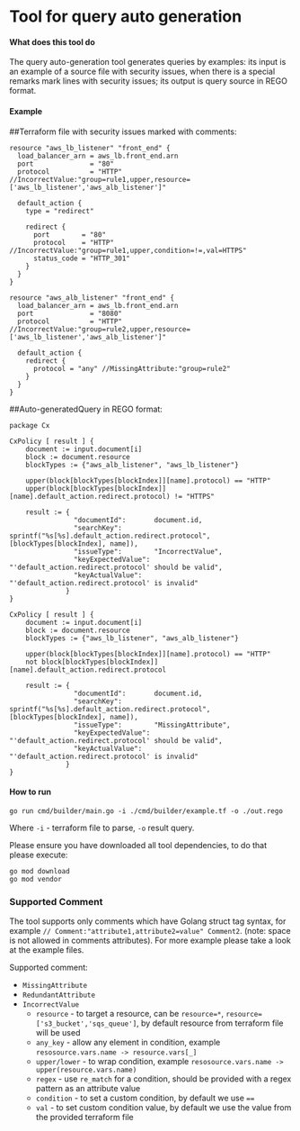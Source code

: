 # Tool for query auto generation

#### What does this tool do
The query auto-generation tool generates queries by examples: its input is an example of a source file with security issues, 
when there is a special remarks mark lines with security issues; 
its output is query source in REGO format.

#### Example

##Terraform file with security issues marked with comments:
```
resource "aws_lb_listener" "front_end" {
  load_balancer_arn = aws_lb.front_end.arn
  port              = "80"
  protocol          = "HTTP" //IncorrectValue:"group=rule1,upper,resource=['aws_lb_listener','aws_alb_listener']"

  default_action {
    type = "redirect"

    redirect {
      port        = "80"
      protocol    = "HTTP" //IncorrectValue:"group=rule1,upper,condition=!=,val=HTTPS"
      status_code = "HTTP_301"
    }
  }
}

resource "aws_alb_listener" "front_end" {
  load_balancer_arn = aws_lb.front_end.arn
  port              = "8080"
  protocol          = "HTTP" //IncorrectValue:"group=rule2,upper,resource=['aws_lb_listener','aws_alb_listener']"

  default_action {
    redirect {
      protocol = "any" //MissingAttribute:"group=rule2"
    }
  }
}
```
##Auto-generatedQuery in REGO format:
```
package Cx

CxPolicy [ result ] {
    document := input.document[i]
    block := document.resource
    blockTypes := {"aws_alb_listener", "aws_lb_listener"}

    upper(block[blockTypes[blockIndex]][name].protocol) == "HTTP"
    upper(block[blockTypes[blockIndex]][name].default_action.redirect.protocol) != "HTTPS"

    result := {
                "documentId": 		document.id,
                "searchKey": 	    sprintf("%s[%s].default_action.redirect.protocol", [blockTypes[blockIndex], name]),
                "issueType":		"IncorrectValue",
                "keyExpectedValue": "'default_action.redirect.protocol' should be valid",
                "keyActualValue": 	"'default_action.redirect.protocol' is invalid"
              }
}

CxPolicy [ result ] {
    document := input.document[i]
    block := document.resource
    blockTypes := {"aws_lb_listener", "aws_alb_listener"}

    upper(block[blockTypes[blockIndex]][name].protocol) == "HTTP"
    not block[blockTypes[blockIndex]][name].default_action.redirect.protocol

    result := {
                "documentId": 		document.id,
                "searchKey": 	    sprintf("%s[%s].default_action.redirect.protocol", [blockTypes[blockIndex], name]),
                "issueType":		"MissingAttribute",
                "keyExpectedValue": "'default_action.redirect.protocol' should be valid",
                "keyActualValue": 	"'default_action.redirect.protocol' is invalid"
              }
}
```

#### How to run
```
go run cmd/builder/main.go -i ./cmd/builder/example.tf -o ./out.rego
```

Where `-i` - terraform file to parse, `-o` result query.

Please ensure you have downloaded all tool dependencies, to do that please execute:
```
go mod download
go mod vendor
```

### Supported Comment

The tool supports only comments which have Golang struct tag syntax, for example `// Comment:"attribute1,attribute2=value" Comment2`. (note: space is not allowed in comments attributes).
For more example please take a look at the example files.

Supported comment:
* `MissingAttribute`
* `RedundantAttribute`
* `IncorrectValue`
  * `resource` - to target a resource, can be `resource=*`, `resource=['s3_bucket','sqs_queue']`, by default resource from terraform file will be used 
  * `any_key` - allow any element in condition, example `resosource.vars.name -> resource.vars[_]`
  * `upper/lower` - to wrap condition, example `resosource.vars.name -> upper(resource.vars.name)`
  * `regex` - use `re_match` for a condition, should be provided with a regex pattern as an attribute value
  * `condition` - to set a custom condition, by default we use `==`
  * `val` - to set custom condition value, by default we use the value from the provided terraform file



